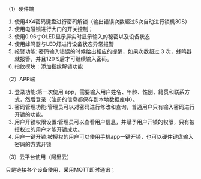 （1）硬件端
1.	使用4X4密码键盘进行密码解锁（输出错误次数超过5次自动进行锁机30S）
2.	使用电磁锁进行大门的开关控制；
3.	使用0.96寸OLED显示屏实时显示输入的秘密以及设备状态
4.	使用蜂鸣器与LED灯进行设备状态异常报警
5.	报警功能: 密码输入错误的时候给出相应的提醒，如果次数超过 3 次，蜂鸣器就报警，并且120 S后才可继续输入密码。
6.	指纹模块：添加指纹解锁功能

（2）APP端 
1.	登录功能:第一次使用 app，需要输入用户姓名、年龄、性别、籍贯和联系方式，然后登录（注册的信息都保存到本地数据库中）。
2.	密码管理功能:管理员可以对密码进行修改和查询，普通用户只有输入密码进行开锁的功能。
3.	用户开锁权限设置:管理员可以查看用户信息，并赋予用户开锁的权限，只有被授权过的用户才能开锁成功。
4.	用户一键开锁:被授权的用户可以使用手机app一键开锁，也可以硬件键盘输入密码的方式开锁
 
（3）云平台使用（阿里云）

只是链接各个设备使用，采用MQTT即时通讯；
